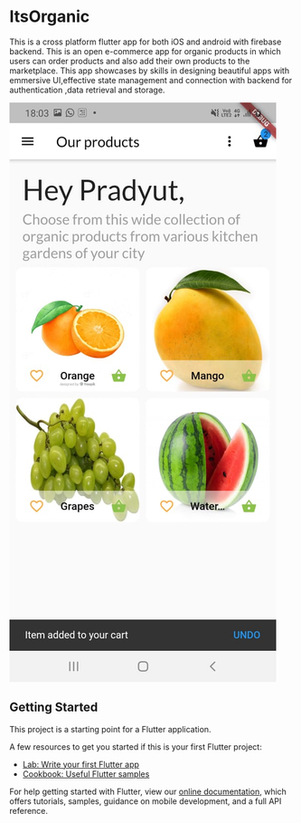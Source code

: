 # ItsOrganic

This is a cross platform flutter app for both iOS and android with firebase backend. This is an open e-commerce app for organic products in which users can order products and also add their own products to the marketplace. This app showcases by skills in designing beautiful apps with emmersive UI,effective state management and connection with backend for authentication ,data retrieval and storage.

![App demo](https://github.com/pradyutsingh/ItsOrganic/blob/master/demo1.jpeg)
## Getting Started

This project is a starting point for a Flutter application.

A few resources to get you started if this is your first Flutter project:

- [Lab: Write your first Flutter app](https://flutter.dev/docs/get-started/codelab)
- [Cookbook: Useful Flutter samples](https://flutter.dev/docs/cookbook)

For help getting started with Flutter, view our
[online documentation](https://flutter.dev/docs), which offers tutorials,
samples, guidance on mobile development, and a full API reference.
